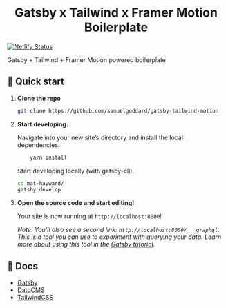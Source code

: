 <h1 align="center">
  Gatsby x Tailwind x Framer Motion Boilerplate
</h1>

[![Netlify Status](https://api.netlify.com/api/v1/badges/b28e0afb-caea-470e-8edb-b6458ff1fc9b/deploy-status)](https://app.netlify.com/sites/boring-lalande-b686d0/deploys)

Gatsby + Tailwind + Framer Motion powered boilerplate

## 🚀 Quick start

1.  **Clone the repo**

    ```sh
    git clone https://github.com/samuelgoddard/gatsby-tailwind-motion
    ```

1.  **Start developing.**

    Navigate into your new site’s directory and install the local dependencies.

    ```sh
        yarn install
    ```

    Start developing locally (with gatsby-cli).

    ```sh
    cd mat-hayward/
    gatsby develop
    ```

1.  **Open the source code and start editing!**

    Your site is now running at `http://localhost:8000`!

    _Note: You'll also see a second link: _`http://localhost:8000/___graphql`_. This is a tool you can use to experiment with querying your data. Learn more about using this tool in the [Gatsby tutorial](https://www.gatsbyjs.org/tutorial/part-five/#introducing-graphiql)._

## 📄 Docs

- [Gatsby](https://www.gatsbyjs.org/docs/)
- [DatoCMS](https://www.datocms.com/)
- [TailwindCSS](https://tailwindcss.com/)